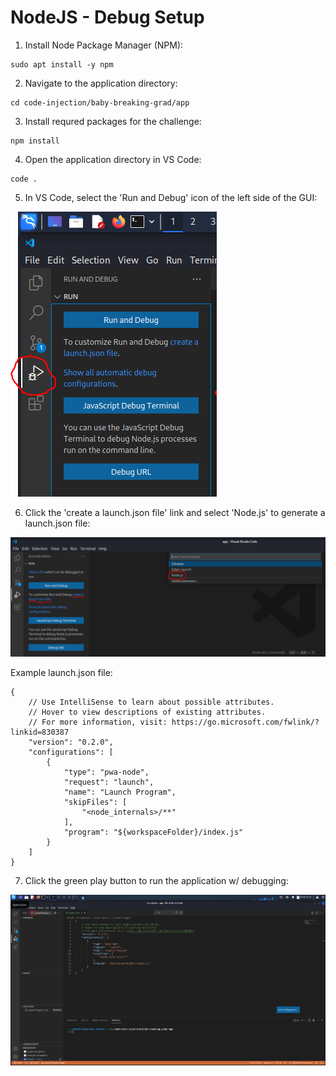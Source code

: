 # NodeJS - Debug Setup

1. Install Node Package Manager (NPM):
```
sudo apt install -y npm
```

2. Navigate to the application directory:
```
cd code-injection/baby-breaking-grad/app
```

3. Install requred packages for the challenge:
```
npm install
```

4. Open the application directory in VS Code:
```
code .
```

5. In VS Code, select the 'Run and Debug' icon of the left side of the GUI:

![Debug step 1](../static/img/node-debug-1.PNG)

6. Click the 'create a launch.json file' link and select 'Node.js' to generate a launch.json file:

![Debug step 2](../static/img/node-debug-2.PNG)


Example launch.json file:
```
{
    // Use IntelliSense to learn about possible attributes.
    // Hover to view descriptions of existing attributes.
    // For more information, visit: https://go.microsoft.com/fwlink/?linkid=830387
    "version": "0.2.0",
    "configurations": [
        {
            "type": "pwa-node",
            "request": "launch",
            "name": "Launch Program",
            "skipFiles": [
                "<node_internals>/**"
            ],
            "program": "${workspaceFolder}/index.js"
        }
    ]
}
```

7. Click the green play button to run the application w/ debugging:

![Debug step 3](../static/img/node-debug-3.PNG)